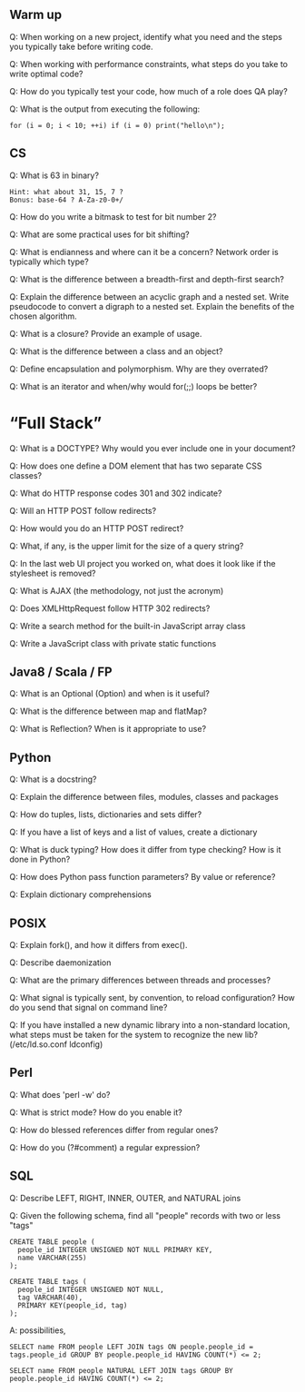 ## Warm up

Q: When working on a new project, identify what you need and the steps you typically take before writing code.

Q: When working with performance constraints, what steps do you take to write optimal code?

Q: How do you typically test your code, how much of a role does QA play?

Q: What is the output from executing the following:

```
for (i = 0; i < 10; ++i) if (i = 0) print("hello\n");
```


## CS

Q: What is 63 in binary? 
```
Hint: what about 31, 15, 7 ?
Bonus: base-64 ? A-Za-z0-0+/
```

Q: How do you write a bitmask to test for bit number 2?

Q: What are some practical uses for bit shifting?

Q: What is endianness and where can it be a concern? Network order is typically which type?

Q: What is the difference between a breadth-first and depth-first search?

Q: Explain the difference between an acyclic graph and a nested set.  Write pseudocode to convert a digraph to a nested set.  Explain the benefits of the chosen algorithm.

Q: What is a closure? Provide an example of usage.

Q: What is the difference between a class and an object?

Q: Define encapsulation and polymorphism. Why are they overrated?

Q: What is an iterator and when/why would for(;;) loops be better?


# “Full Stack”

Q: What is a DOCTYPE? Why would you ever include one in your document?

Q: How does one define a DOM element that has two separate CSS classes?

Q: What do HTTP response codes 301 and 302 indicate?

Q: Will an HTTP POST follow redirects?

Q: How would you do an HTTP POST redirect?

Q: What, if any, is the upper limit for the size of a query string?

Q: In the last web UI project you worked on, what does it look like if the stylesheet is removed?

Q: What is AJAX (the methodology, not just the acronym)

Q: Does XMLHttpRequest follow HTTP 302 redirects?

Q: Write a search method for the built-in JavaScript array class

Q: Write a JavaScript class with private static functions


## Java8 / Scala / FP

Q: What is an Optional (Option) and when is it useful?

Q: What is the difference between map and flatMap?

Q: What is Reflection? When is it appropriate to use?


## Python

Q: What is a docstring?

Q: Explain the difference between files, modules, classes and packages

Q: How do tuples, lists, dictionaries and sets differ?

Q: If you have a list of keys and a list of values, create a dictionary

Q: What is duck typing?  How does it differ from type checking?  How is it done in Python?

Q: How does Python pass function parameters?  By value or reference?

Q: Explain dictionary comprehensions


## POSIX

Q: Explain fork(), and how it differs from exec().

Q: Describe daemonization

Q: What are the primary differences between threads and processes?

Q: What signal is typically sent, by convention, to reload configuration?  How do you send that signal on command line?

Q: If you have installed a new dynamic library into a non-standard location, what steps must be taken for the system to recognize the new lib?
(/etc/ld.so.conf ldconfig)


## Perl

Q: What does 'perl -w' do?

Q: What is strict mode? How do you enable it?

Q: How do blessed references differ from regular ones?

Q: How do you (?#comment) a regular expression?


## SQL

Q: Describe LEFT, RIGHT, INNER, OUTER, and NATURAL joins

Q: Given the following schema, find all "people" records with two or less "tags"

```
CREATE TABLE people (
  people_id INTEGER UNSIGNED NOT NULL PRIMARY KEY,
  name VARCHAR(255)
);

CREATE TABLE tags (
  people_id INTEGER UNSIGNED NOT NULL,
  tag VARCHAR(40),
  PRIMARY KEY(people_id, tag)
);
```

A: possibilities,
```
SELECT name FROM people LEFT JOIN tags ON people.people_id = tags.people_id GROUP BY people.people_id HAVING COUNT(*) <= 2;

SELECT name FROM people NATURAL LEFT JOIN tags GROUP BY people.people_id HAVING COUNT(*) <= 2;
```


